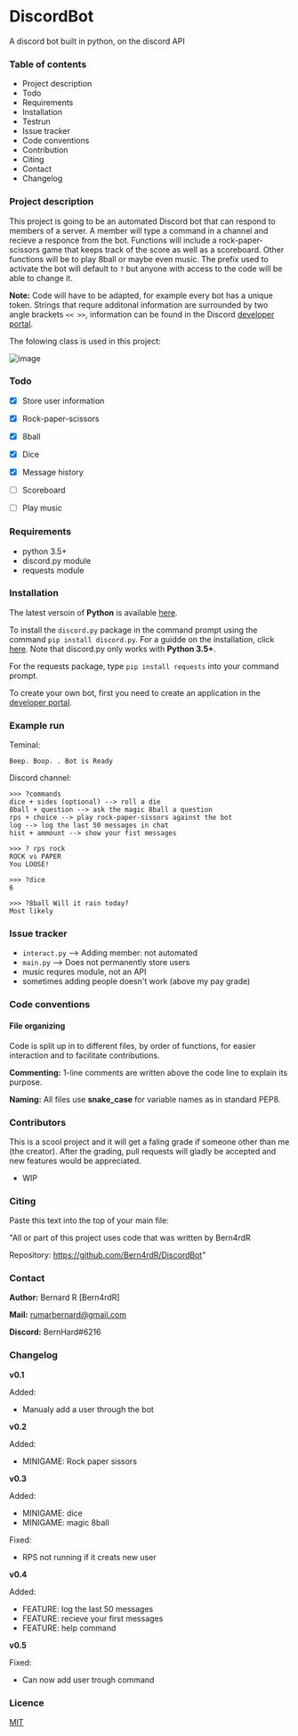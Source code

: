 # DiscordBot
A discord bot built in python, on the discord API


### Table of contents
* Project description
* Todo
* Requirements
* Installation
* Testrun
* Issue tracker
* Code conventions
* Contribution
* Citing
* Contact
* Changelog


### Project description
This project is going to be an automated Discord bot that can respond to members of a server. 
A member will type a command in a channel and recieve a responce from the bot.
Functions will include a rock-paper-scissors game that keeps track of the score as well as a scoreboard. 
Other functions will be to play 8ball or maybe even music. The prefix used to activate the bot will default to `?` 
but anyone with access to the code will be able to change it.

**Note:**  Code will have to be adapted, for example every bot has a unique token. 
Strings that requre additonal information are surrounded by two angle brackets `<< >>`, 
information can be found in the Discord [developer portal](https://discord.com/developers/applications).

The folowing class is used in this project:

![image](https://user-images.githubusercontent.com/96416409/155847726-61b6544d-ab42-4f44-a8b2-5eb41a8d58c4.png)



### Todo
- [x] Store user information
- [x] Rock-paper-scissors
- [x] 8ball
- [x] Dice
- [x] Message history
- [ ] Scoreboard
- [ ] Play music


### Requirements
- python 3.5+
- discord.py module
- requests module


### Installation
The latest versoin of **Python** is available [here](https://www.python.org/downloads/).

To install the `discord.py` package in the command prompt using the command `pip install discord.py`. 
For a guidde on the installation, click [here](https://pypi.org/project/discord.py/). 
Note that discord.py only works with **Python 3.5+**.

For the requests package, type `pip install requests` into your command prompt.
  
To create your own bot, first you need to create an application in the [developer portal](https://discord.com/developers/applications).


### Example run
Teminal:
```
Beep. Boop. . Bot is Ready
```

Discord channel:
```
>>> ?commands
dice + sides (optional) --> roll a die
8ball + question --> ask the magic 8ball a question
rps + choice --> play rock-paper-sissors against the bot
log --> log the last 50 messages in chat
hist + ammount --> show your fist messages

>>> ? rps rock
ROCK vs PAPER
You LOOSE!

>>> ?dice
6

>>> ?8ball Will it rain today?
Most likely
```


### Issue tracker
- `interact.py` --> Adding member: not automated
- `main.py` --> Does not permanently store users
- music requres module, not an API
- sometimes adding people doesn't work (above my pay grade)


### Code conventions
#### File organizing
Code is split up in to different files, by order of functions, for easier interaction and to facilitate contributions.

**Commenting:**  1-line comments are written above the code line to explain its purpose.

**Naming:**  All files use **snake_case** for variable names as in standard PEP8.


### Contributors
This is a scool project and it will get a faling grade if someone other than me (the creator). 
After the grading, pull requests will gladly be accepted and new features would be appreciated.

- WIP


### Citing
Paste this text into the top of your main file:

"All or part of this project uses code that was written by Bern4rdR

Repository: https://github.com/Bern4rdR/DiscordBot"


### Contact
**Author:**  Bernard R [Bern4rdR]

**Mail:**  [rumarbernard@gmail.com](mailto:rumarbernard@gmail.com)

**Discord:**  BernHard#6216


### Changelog
**v0.1**
  
  Added:
  - Manualy add a user through the bot
  
**v0.2**
  
  Added:
  - MINIGAME: Rock paper sissors
  
**v0.3**
  
  Added:
  - MINIGAME: dice
  - MINIGAME: magic 8ball
  
  Fixed:
  - RPS not running if it creats new user

**v0.4**
  
  Added:
  - FEATURE: log the last 50 messages
  - FEATURE: recieve your first messages
  - FEATURE: help command
  
**v0.5**

  Fixed:
  - Can now add user trough command


### Licence
[MIT](https://choosealicense.com/licenses/mit/)
